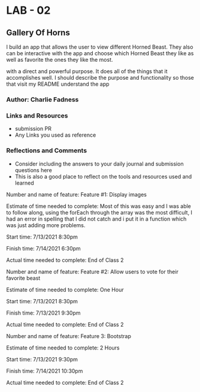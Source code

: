 # LAB - 02

## Gallery Of Horns

I build an app that allows the user to view different Horned Beast. They also can be interactive with the app and choose which Horned Beast they like as well as favorite the ones they like the most.

with a direct and powerful purpose. It does all of the things that it accomplishes well. I should describe the purpose and functionality so those that visit my README understand the app

### Author: Charlie Fadness

### Links and Resources

- submission PR
- Any Links you used as reference

### Reflections and Comments

- Consider including the answers to your daily journal and submission questions here
- This is also a good place to reflect on the tools and resources used and learned

Number and name of feature: Feature #1: Display images

Estimate of time needed to complete: Most of this was easy and I was able to follow along, using the forEach through the array was the most difficult, I had an error in spelling that I did not catch and i put it in a function which was just adding more problems.

Start time: 7/13/2021 8:30pm

Finish time: 7/14/2021 6:30pm

Actual time needed to complete: End of Class 2

Number and name of feature: Feature #2: Allow users to vote for their favorite beast

Estimate of time needed to complete: One Hour

Start time: 7/13/2021 8:30pm

Finish time: 7/13/2021 9:30pm

Actual time needed to complete: End of Class 2

Number and name of feature: Feature 3: Bootstrap

Estimate of time needed to complete: 2 Hours

Start time: 7/13/2021 9:30pm

Finish time: 7/14/2021 10:30pm

Actual time needed to complete: End of Class 2
